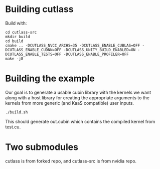 # Building cutlass
Build with:

    cd cutlass-src
    mkdir build
    cd build
    cmake .. -DCUTLASS_NVCC_ARCHS=35 -DCUTLASS_ENABLE_CUBLAS=OFF -DCUTLASS_ENABLE_CUDNN=OFF -DCUTLASS_UNITY_BUILD_ENABLED=ON -DCUTLASS_ENABLE_TESTS=OFF -DCUTLASS_ENABLE_PROFILER=OFF
    make -j8

# Building the example
Our goal is to generate a usable cubin library with the kernels we want along with a host library for creating the appropriate arguments to the kernels from more generic (and KaaS compatible) user inputs.

    ./build.sh

This should generate out.cubin which contains the compiled kernel from test.cu.

# Two submodules
cutlass is from forked repo, and cutlass-src is from nvidia repo.